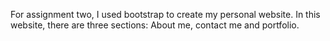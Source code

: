 For assignment two, I used bootstrap to create my personal website.
In this website, there are three sections: About me, contact me and portfolio.
